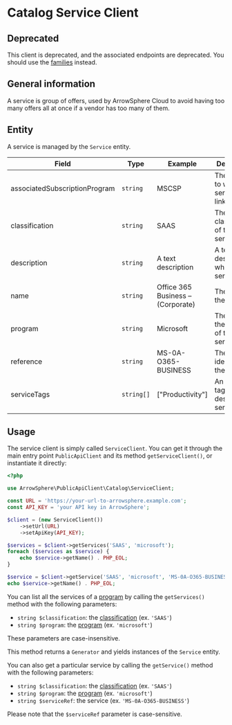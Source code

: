 # Catalog Service Client

## Deprecated

This client is deprecated, and the associated endpoints are deprecated. You should use the [families](catalog-family.md) instead.

## General information

A service is group of offers, used by ArrowSphere Cloud to avoid having too many
offers all at once if a vendor has too many of them.

## Entity

A service is managed by the `Service` entity.

| Field                         | Type       | Example                           | Description                                                   |
|-------------------------------|------------|-----------------------------------|---------------------------------------------------------------|
| associatedSubscriptionProgram | `string`   | MSCSP                             | The program to which this service is linked                   |
| classification                | `string`   | SAAS                              | The classification of the service                             |
| description                   | `string`   | A text description                | A text describing what the service is                         |
| name                          | `string`   | Office 365 Business – (Corporate) | The name of the service                                       |
| program                       | `string`   | Microsoft                         | The name of the [program](catalog-program.md) of this service |
| reference                     | `string`   | MS-0A-O365-BUSINESS               | The identifier of the service                                 |
| serviceTags                   | `string[]` | ["Productivity"]                  | An array of tags to describe the service                      |

## Usage

The service client is simply called `ServiceClient`.
You can get it through the main entry point `PublicApiClient` and its method `getServiceClient()`, or instantiate it directly:

```php
<?php

use ArrowSphere\PublicApiClient\Catalog\ServiceClient;

const URL = 'https://your-url-to-arrowsphere.example.com';
const API_KEY = 'your API key in ArrowSphere';

$client = (new ServiceClient())
    ->setUrl(URL)
    ->setApiKey(API_KEY);

$services = $client->getServices('SAAS', 'microsoft');
foreach ($services as $service) {
    echo $service->getName() . PHP_EOL;
}

$service = $client->getService('SAAS', 'microsoft', 'MS-0A-O365-BUSINESS');
echo $service->getName() . PHP_EOL;
```

You can list all the services of a [program](catalog-program.md) by calling the `getServices()` method with the following parameters:

- `string $classification`: the [classification](catalog-classification.md) (ex. `'SAAS'`)
- `string $program`: the [program](catalog-program.md) (ex. `'microsoft'`)

These parameters are case-insensitive.

This method returns a `Generator` and yields instances of the `Service` entity.

You can also get a particular service by calling the `getService()` method with the following parameters:

- `string $classification`: the [classification](catalog-classification.md) (ex. `'SAAS'`)
- `string $program`: the [program](catalog-program.md) (ex. `'microsoft'`)
- `string $serviceRef`: the service (ex. `'MS-0A-O365-BUSINESS'`)

Please note that the `$serviceRef` parameter is case-sensitive.
